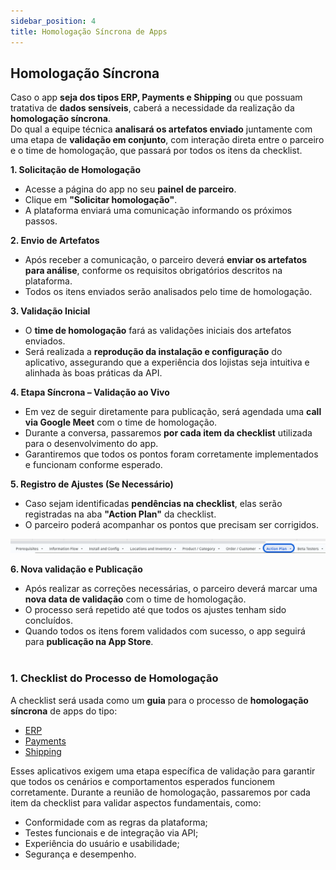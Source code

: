 ```yaml
---
sidebar_position: 4
title: Homologação Síncrona de Apps
---
```


##  Homologação Síncrona

Caso o app **seja dos tipos ERP, Payments e Shipping** ou que possuam tratativa de **dados sensíveis**, caberá a necessidade da realização da **homologação síncrona**. <br/>
Do qual a equipe técnica **analisará os artefatos enviado** juntamente com uma etapa de **validação em conjunto**, com interação direta entre o parceiro e o time de homologação, que passará por todos os itens da checklist.

**1. Solicitação de Homologação**

* Acesse a página do app no seu **painel de parceiro**.
* Clique em **"Solicitar homologação"**.
* A plataforma enviará uma comunicação informando os próximos passos.

**2. Envio de Artefatos**

* Após receber a comunicação, o parceiro deverá **enviar os artefatos para análise**, conforme os requisitos obrigatórios descritos na plataforma.
* Todos os itens enviados serão analisados pelo time de homologação.

**3. Validação Inicial**

* O **time de homologação** fará as validações iniciais dos artefatos enviados.
* Será realizada a **reprodução da instalação e configuração** do aplicativo, assegurando que a experiência dos lojistas seja intuitiva e alinhada às boas práticas da API.

**4. Etapa Síncrona – Validação ao Vivo**

* Em vez de seguir diretamente para publicação, será agendada uma **call via Google Meet** com o time de homologação.
* Durante a conversa, passaremos **por cada item da checklist** utilizada para o desenvolvimento do app.
* Garantiremos que todos os pontos foram corretamente implementados e funcionam conforme esperado.

**5. Registro de Ajustes (Se Necessário)**

* Caso sejam identificadas **pendências na checklist**, elas serão registradas na aba **"Action Plan"** da checklist.
* O parceiro poderá acompanhar os pontos que precisam ser corrigidos.

![Action Plan](../../static/img/pt/action-plan.png "Action Plan")
<br/>

**6. Nova validação e Publicação**

* Após realizar as correções necessárias, o parceiro deverá marcar uma **nova data de validação** com o time de homologação.
* O processo será repetido até que todos os ajustes tenham sido concluídos.
* Quando todos os itens forem validados com sucesso, o app seguirá para **publicação na App Store**.
<br/><br/>
### 1. Checklist do Processo de Homologação

A checklist será usada como um **guia** para o processo de **homologação síncrona** de apps do tipo:

<ul>
    <li><a href="https://docs.google.com/spreadsheets/d/1J9FTlACvdOXYeigZ3F1DpR9ZUkntEaTWZhD5aVxVWhI/edit?usp=sharing" target="_blank">ERP</a></li>
    <li><a href="https://docs.google.com/spreadsheets/d/14K4y3GTYL-NDhHQOP1XTe-Clsh-UcFC6aevyVq59CoY/edit?usp=sharing" target="_blank">Payments</a></li>
    <li><a href="https://docs.google.com/spreadsheets/d/1dgKY2Ze9ZB4bqIXDuGiJzdVCCNEZgtO7BodrunRGowI/edit?usp=sharing" target="_blank">Shipping</a></li>
</ul>


Esses aplicativos exigem uma etapa específica de validação para garantir que todos os cenários e comportamentos esperados funcionem corretamente.
Durante a reunião de homologação, passaremos por cada item da checklist para validar aspectos fundamentais, como:

* Conformidade com as regras da plataforma;
* Testes funcionais e de integração via API;
* Experiência do usuário e usabilidade;
* Segurança e desempenho.

